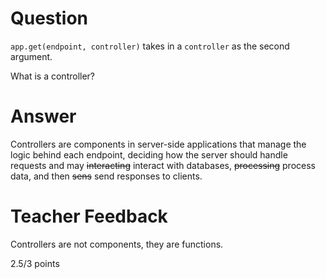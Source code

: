 # Question

`app.get(endpoint, controller)` takes in a `controller` as the second argument.

What is a controller?

# Answer
Controllers are components in server-side applications that manage the logic behind each endpoint, deciding how the server should handle requests and may ~~interacting~~ interact with databases, ~~processing~~ process data, and then ~~sens~~ send responses to clients.

# Teacher Feedback

Controllers are not components, they are functions. 

2.5/3 points